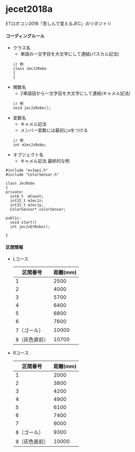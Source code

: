 jecet2018a
====
ETロボコン2018「苦しんで覚えるJEC」のリポジトリ

#### コーディングルール
  - クラス名
    - 単語の一文字目を大文字にして連結(パスカル記法)
    ~~~~
    // 例
    class JecJzRobo
    {
    }
    ~~~~
  - 関数名
    - 2単語目から一文字目を大文字にして連結(キャメル記法)
    ~~~~
    // 例
    void jecJzRobo();
    ~~~~
  - 変数名
    - キャメル記法
    - メンバー変数には最初に`m`をつける
    ~~~~
    // 例
    int mJecJzRobo;
    ~~~~
  - オブジェクト名
    - キャメル記法
  最終的な例
  ~~~~
  #include "ev3api.h"
  #include "ColorSensor.h"

  class JecRobo
  {
  private:
    int8_t  mCount;
    int32_t mJecJz;
    int32_t mJecJy;
    ColorSensor* colorSensor;

  public:
    void start()
    int jecJzEtRobo();

  }
  ~~~~

#### 区間情報

  - Lコース

    |区間番号|距離(mm)|
    ----|----
    |1|2500|
    |2|4000|
    |3|5700|
    |4|6400|
    |5|6800|
    |6|7600|
    |7（ゴール）|10000|
    |8（灰色直前）|10700|


  - Rコース

    |区間番号|距離(mm)|
    ----|----
    |1|2000|
    |2|3800|
    |3|4200|
    |4|4900|
    |5|6100|
    |6|7400|
    |7|9000|
    |8（ゴール）|9300|
    |9（灰色直前）|10000|
